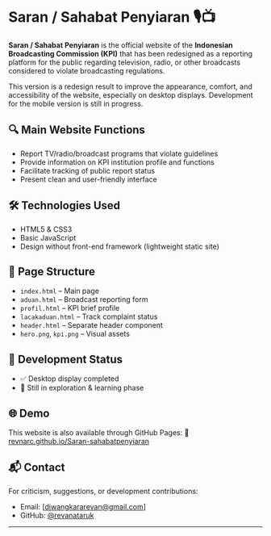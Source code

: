 # Saran / Sahabat Penyiaran 🎙️📺
**Saran / Sahabat Penyiaran** is the official website of the **Indonesian Broadcasting Commission (KPI)** that has been redesigned as a reporting platform for the public regarding television, radio, or other broadcasts considered to violate broadcasting regulations.

This version is a redesign result to improve the appearance, comfort, and accessibility of the website, especially on desktop displays. Development for the mobile version is still in progress.

## 🔍 Main Website Functions
- Report TV/radio/broadcast programs that violate guidelines
- Provide information on KPI institution profile and functions
- Facilitate tracking of public report status
- Present clean and user-friendly interface

## 🛠️ Technologies Used
- HTML5 & CSS3
- Basic JavaScript
- Design without front-end framework (lightweight static site)

## 📄 Page Structure
- `index.html` – Main page
- `aduan.html` – Broadcast reporting form
- `profil.html` – KPI brief profile
- `lacakaduan.html` – Track complaint status
- `header.html` – Separate header component
- `hero.png`, `kpi.png` – Visual assets

## 🚧 Development Status
- ✅ Desktop display completed
- 🧪 Still in exploration & learning phase

## 🌐 Demo
This website is also available through GitHub Pages:
🔗 [revnarc.github.io/Saran-sahabatpenyiaran](https://revanataruk.github.io/Saran-SahabatPenyiaran/)

## 📬 Contact
For criticism, suggestions, or development contributions:
- Email: [diwangkararevan@gmail.com]
- GitHub: [@revanataruk](https://github.com/revamataruk)

---
